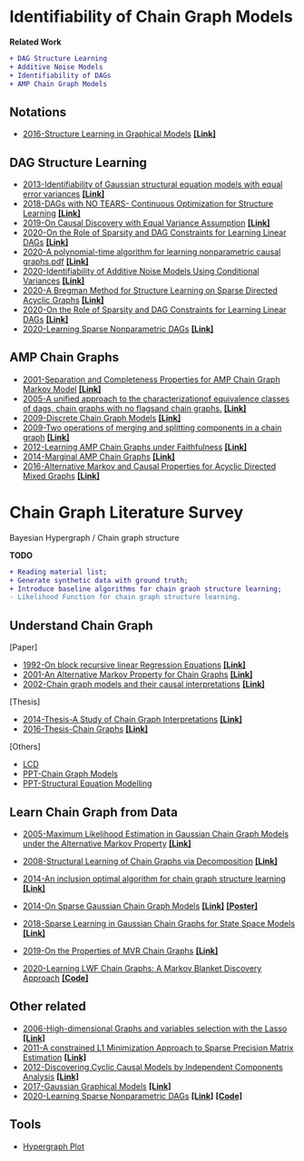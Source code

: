 # Identifiability of Chain Graph Models
**Related Work**
```diff
+ DAG Structure Learning
+ Additive Noise Models
+ Identifiability of DAGs
+ AMP Chain Graph Models 
```
## Notations
- [2016-Structure Learning in Graphical Models](Papers/2016-Structure%20Learning%20in%20Graphical%20Models.pdf) [**[Link]**](https://arxiv.org/abs/1606.02359)


## DAG Structure Learning
- [2013-Identifiability of Gaussian structural equation models with equal error variances](Papers/2013-Identifiability%20of%20Gaussian%20structural%20equation%20models%20with%20equal%20error%20variances.pdf) [**[Link]**](https://arxiv.org/abs/1205.2536)
- [2018-DAGs with NO TEARS- Continuous Optimization for Structure Learning]() [**[Link]**](https://arxiv.org/abs/1803.01422)
- [2019-On Causal Discovery with Equal Variance Assumption](Papers/2019-On%20Causal%20Discovery%20with%20Equal%20Variance%20Assumption.pdf) [**[Link]**](https://arxiv.org/abs/1807.03419)
- [2020-On the Role of Sparsity and DAG Constraints for Learning Linear DAGs](Papers/2020-On%20the%20Role%20of%20Sparsity%20and%20DAG%20Constraints%20for%20Learning%20Linear%20DAGs.pdf) [**[Link]**](https://neurips.cc/virtual/2020/public/poster_d04d42cdf14579cd294e5079e0745411.html)
- [2020-A polynomial-time algorithm for learning nonparametric causal graphs.pdf](Papers/2020-A%20polynomial-time%20algorithm%20for%20learning%20nonparametric%20causal%20graphs.pdf) [**[Link]**](https://arxiv.org/abs/2006.11970)
- [2020-Identifiability of Additive Noise Models Using Conditional Variances](Papers/2020-Identifiability%20of%20Additive%20Noise%20Models%20Using%20Conditional%20Variances.pdf)  [**[Link]**](https://jmlr.org/papers/v21/19-664.html)
- [2020-A Bregman Method for Structure Learning on Sparse Directed Acyclic Graphs](Papers/2020-A%20Bregman%20Method%20for%20Structure%20Learning%20on%20Sparse%20Directed%20Acyclic%20Graphs.pdf) [**[Link]**](https://arxiv.org/abs/2011.02764)
- [2020-On the Role of Sparsity and DAG Constraints for Learning Linear DAGs](Papers/2020-On%20the%20Role%20of%20Sparsity%20and%20DAG%20Constraints%20for%20Learning%20Linear%20DAGs.pdf) [**[Link]**](https://arxiv.org/abs/2006.10201)
- [2020-Learning Sparse Nonparametric DAGs](Papers/2020-Learning%20Sparse%20Nonparametric%20DAGs.pdf) [**[Link]**](http://proceedings.mlr.press/v108/zheng20a.html)

## AMP Chain Graphs
- [2001-Separation and Completeness Properties for AMP Chain Graph Markov Model](Papers/2001-Separation%20and%20Completeness%20Properties%20for%20AMP%20Chain%20Graph%20Markov%20Model.pdf) [**[Link]**](https://www.jstor.org/stable/2699950?seq=1#metadata_info_tab_contents)
- [2005-A unified approach to the characterizationof equivalence classes of dags, chain graphs with no flagsand chain graphs.](Papers/2005-A%20Unified%20Approach%20to%20the%20Characterization%20of%20Equivalence%20Classes%20of%20DAGs%2C%20Chain%20Graphs%20with%20no%20Flags%20and%20Chain%20Graphs.pdf)  [**[Link]**](https://onlinelibrary.wiley.com/doi/abs/10.1111/j.1467-9469.2005.00422.x)
- [2009-Discrete Chain Graph Models](Papers/2009-Discrete%20Chain%20Graph%20Models.pdf)  [**[Link]**](https://projecteuclid.org/download/pdfview_1/euclid.bj/1251463279)
- [2009-Two operations of merging and splitting components in a chain graph](Papers/2009-Two%20operations%20of%20merging%20and%20splitting%20components%20in%20a%20chain%20graph.pdf)  [**[Link]**](https://dml.cz/bitstream/handle/10338.dmlcz/140074/Kybernetika_45-2009-2_3.pdf)
- [2012-Learning AMP Chain Graphs under Faithfulness](Papers/2012-Learning%20AMP%20Chain%20Graphs%20under%20Faithfulness.pdf)  [**[Link]**](http://leo.ugr.es/pgm2012/submissions/pgm2012_submission_7.pdf)
- [2014-Marginal AMP Chain Graphs](Papers/2014-Marginal%20AMP%20Chain%20Graphs.pdf)   [**[Link]**](https://www.sciencedirect.com/science/article/pii/S0888613X14000498)
- [2016-Alternative Markov and Causal Properties for Acyclic Directed Mixed Graphs](Papers/2016-Alternative%20Markov%20and%20Causal%20Properties%20for%20Acyclic%20Directed%20Mixed%20Graphs.pdf)   [**[Link]**](https://arxiv.org/pdf/1511.05835.pdf) 

# Chain Graph Literature Survey
Bayesian Hypergraph / Chain graph structure 


**TODO**
```diff
+ Reading material list;
+ Generate synthetic data with ground truth;
+ Introduce baseline algorithms for chain graoh structure learning;
- Likelihood Function for chain graph structure learning.
```

## Understand Chain Graph
[Paper]
- [1992-On block recursive linear Regression Equations](Papers/1992-On%20block%20recursive%20linear%20Regression%20Equations.pdf) [**[Link]**](https://www.jstor.org/stable/43601443?seq=1)
- [2001-An Alternative Markov Property for Chain Graphs](Papers/2001-An%20Alternative%20Markov%20Property%20for%20Chain%20Graphs.pdf) [**[Link]**](https://arxiv.org/abs/1302.3553)
- [2002-Chain graph models and their causal interpretations](Papers/2002-Chain%20graph%20models%20and%20their%20causal%20interpretations.pdf) [**[Link]**](https://rss.onlinelibrary.wiley.com/doi/full/10.1111/1467-9868.00340)

[Thesis]
- [2014-Thesis-A Study of Chain Graph Interpretations](Papers/2014-Thesis-A%20Study%20of%20Chain%20Graph%20Interpretations.pdf) [**[Link]**](https://www.diva-portal.org/smash/get/diva2:706317/FULLTEXT02.pdf)
- [2016-Thesis-Chain Graphs](Papers/2016-Thesis-Chain%20Graphs.pdf) [**[Link]**](https://liu.diva-portal.org/smash/get/diva2:910177/FULLTEXT01.pdf)

[Others]
- [LCD](Papers/lcd.pdf)
- [PPT-Chain Graph Models](Papers/PPT-Chain%20Graph%20Models.pdf)
- [PPT-Structural Equation Modelling](Papers/PPT-SEM.pdf)


## Learn Chain Graph from Data
- [2005-Maximum Likelihood Estimation in Gaussian Chain Graph Models under the Alternative Markov Property](Papers/2005-Maximum%20Likelihood%20Estimation%20in%20Gaussian%20Chain%20Graph%20Models%20under%20the%20Alternative%20Markov%20Property.pdf) [**[Link]**](https://arxiv.org/abs/math/0508266)

- [2008-Structural Learning of Chain Graphs via Decomposition](Papers/2008-Structural%20Learning%20of%20Chain%20Graphs%20via%20Decomposition.pdf) [**[Link]**](https://www.jmlr.org/papers/volume9/ma08a/ma08a.pdf)
- [2014-An inclusion optimal algorithm for chain graph structure learning](Papers/2014-An%20inclusion%20optimal%20algorithm%20for%20chain%20graph%20structure%20learning.pdf) [**[Link]**](http://proceedings.mlr.press/v33/pena14.html)
- [2014-On Sparse Gaussian Chain Graph Models](Papers/2014-On%20Sparse%20Gaussian%20Chain%20Graph%20Models.pdf) [**[Link]**](https://papers.nips.cc/paper/5320-on-sparse-gaussian-chain-graph-models) [**[Poster]**](http://calvinmccarter.com/papers/chaingraph-poster.pdf)
- [2018-Sparse Learning in Gaussian Chain Graphs for State Space Models](Papers/2018-Sparse%20Learning%20in%20Gaussian%20Chain%20Graphs%20for%20State%20Space%20Models.pdf) [**[Link]**](http://proceedings.mlr.press/v72/petersen18a.html)
- [2019-On the Properties of MVR Chain Graphs](Papers/2019-On%20the%20Properties%20of%20MVR%20Chain%20Graphs.pdf) [**[Link]**](https://arxiv.org/abs/1803.04262)

- [2020-Learning LWF Chain Graphs: A Markov Blanket Discovery Approach](https://arxiv.org/abs/2006.00970) [**[Code]**](https://github.com/majavid/MbLWF2020)

## Other related
- [2006-High-dimensional Graphs and variables selection with the Lasso](Papers/2006-High-dimensional%20Graphs%20and%20variables%20selection%20with%20the%20Lasso.pdf) [**[Link]**](https://projecteuclid.org/euclid.aos/1152540754)
- [2011-A constrained L1 Minimization Approach to Sparse Precision Matrix Estimation](Papers/2011-A%20constrained%20L1%20Minimization%20Approach%20to%20Sparse%20Precision%20Matrix%20Estimation.pdf) [**[Link]**](https://amstat.tandfonline.com/doi/abs/10.1198/jasa.2011.tm10155)
- [2012-Discovering Cyclic Causal Models by Independent Components Analysis](Papers/2012-Discovering%20Cyclic%20Causal%20Models%20by%20Independent%20Components%20Analysis.pdf) [**[Link]**](https://arxiv.org/abs/1206.3273)
- [2017-Gaussian Graphical Models](Papers/2017-Gaussian%20Graphical%20Models.pdf) [**[Link]**](https://arxiv.org/pdf/1707.04345.pdf)
- [2020-Learning Sparse Nonparametric DAGs](Papers/2020-AISTATS-Learning%20Sparse%20Nonparametric%20DAGs.pdf) [**[Link]**](http://proceedings.mlr.press/v108/zheng20a/zheng20a.pdf) [**[Code]**](https://github.com/xunzheng/notears)


## Tools
- [Hypergraph Plot](https://resources.wolframcloud.com/FunctionRepository/resources/HypergraphPlot)

